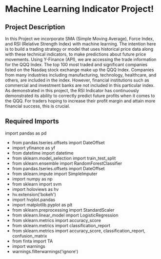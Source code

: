 # Machine Learning Indicator Project!
## Project Description
In this Project we incorporate SMA (Simple Moving Average), Force Index, and RSI (Relative Strength Index) with machine learning.  The intention here is to build a trading strategy or model that uses historical price data along with these technical indicators, to make predictions about future price movements. Using Y-Finance (API), we are accessing the trade information for the QQQ Index.  The top 100 most traded and significant companies listed on the Nasdaq stock exchange make up the QQQ Index. Companies from many industries including manufacturing, technology, healthcare, and others, are included in the index. However, financial institutions such as commercial and investment banks are not included in this particular index.  As demonstrated in this project, the RSI Indicator has continuously demonstrated its ability to correctly predict future profits when it comes to the QQQ. For traders hoping to increase their profit margin and attain more financial success, this is crucial.
## Required Imports
import pandas as pd
* from pandas.tseries.offsets import DateOffset
* import yfinance as yf
* from datetime import datetime
* from sklearn.model_selection import train_test_split
* from sklearn.ensemble import RandomForestClassifier
* from pandas.tseries.offsets import DateOffset
* from sklearn.impute import SimpleImputer
* import numpy as np
* from sklearn import svm
* import holoviews as hv
* hv.extension('bokeh')
* import hvplot.pandas
* import matplotlib.pyplot as plt
* from sklearn.preprocessing import StandardScaler
* from sklearn.linear_model import LogisticRegression
* from sklearn.metrics import accuracy_score
* from sklearn.metrics import classification_report
* from sklearn.metrics import accuracy_score, classification_report, confusion_matrix
* from finta import TA
* import warnings
* warnings.filterwarnings('ignore')
